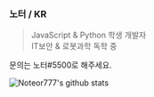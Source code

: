 ### 노터 / KR
> JavaScript & Python 학생 개발자<br>
> IT보안 & 로봇과학 독학 중<br>

문의는 노터#5500로 해주세요.

![Noteor777's github stats](https://github-readme-stats.vercel.app/api?username=Noteor777&show_icons=true)

<!--
**D3rkBlue/D3rkBlue** is a ✨ _special_ ✨ repository because its `README.md` (this file) appears on your GitHub profile.

Here are some ideas to get you started:

- 🔭 I’m currently working on ...
- 🌱 I’m currently learning ...
- 👯 I’m looking to collaborate on ...
- 🤔 I’m looking for help with ...
- 💬 Ask me about ...
- 📫 How to reach me: ...
- 😄 Pronouns: ...
- ⚡ Fun fact: ...
-->
